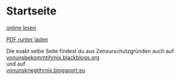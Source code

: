 # Startseite



[//]: # (Von_uns_bekommt_Ihr_nix_Schriftzug)
[//]: # (files/2019/05/Von_uns_bekommt_Ihr_nix_Schriftzug.png)


[online lesen](zum-sprachgebrauch-in-diesem-reader-2.md)

[PDF runter laden](files/2019/05/Von_uns_bekommt_ihr_nix.pdf)

Die exakt selbe Seite findest du aus Zensurschutzgründen auch auf  
[vonunsbekommtihrnix.blackblogs.org](http://vonunsbekommtihrnix.blackblogs.org/)  
und auf  
[vonunskriegtihrnix.blogsport.eu](http://vonunskriegtihrnix.blogsport.eu/)
